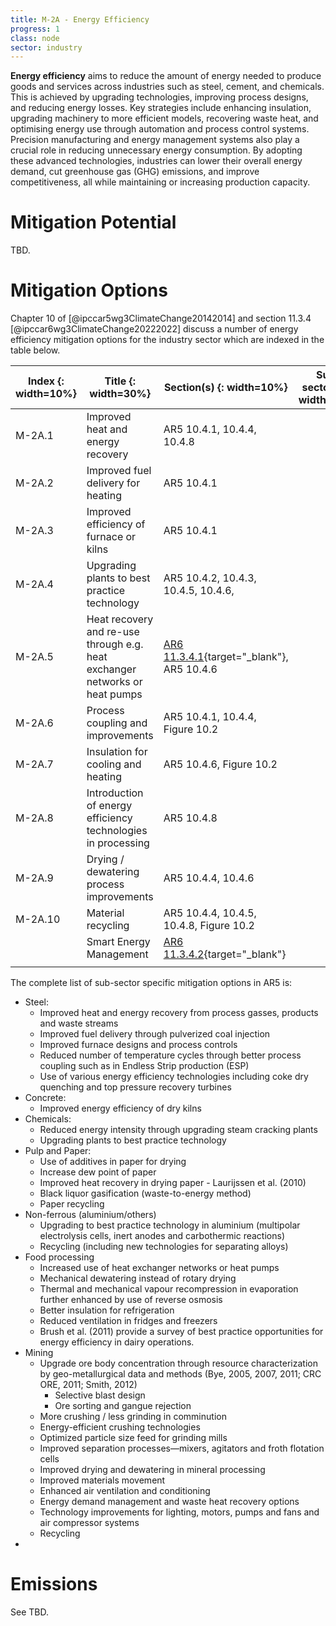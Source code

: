 ```yaml
---
title: M-2A - Energy Efficiency
progress: 1
class: node
sector: industry
---
```


**Energy efficiency** aims to reduce the amount of energy needed to produce goods and services across industries such as steel, cement, and chemicals. This is achieved by upgrading technologies, improving process designs, and reducing energy losses. Key strategies include enhancing insulation, upgrading machinery to more efficient models, recovering waste heat, and optimising energy use through automation and process control systems. Precision manufacturing and energy management systems also play a crucial role in reducing unnecessary energy consumption. By adopting these advanced technologies, industries can lower their overall energy demand, cut greenhouse gas (GHG) emissions, and improve competitiveness, all while maintaining or increasing production capacity.


# Mitigation Potential
TBD.


# Mitigation Options

Chapter 10 of [@ipccar5wg3ClimateChange20142014] and section 11.3.4 [@ipccar6wg3ClimateChange20222022] discuss a number of energy efficiency mitigation options for the industry sector which are indexed in the table below. 


| Index {: width=10%} | Title {: width=30%}                                                         | Section(s) {: width=10%}                                                                                     | Sub-sector(s) {: width=40%} | TE(s) {: width=10%} |
| ------------------- | --------------------------------------------------------------------------- | ------------------------------------------------------------------------------------------------------------ | --------------------------- | ------------------- |
| M-2A.1              | Improved heat and energy recovery                                           | AR5 10.4.1, 10.4.4, 10.4.8                                                                                   |                             |                     |
| M-2A.2              | Improved fuel delivery for heating                                          | AR5 10.4.1                                                                                                   |                             |                     |
| M-2A.3              | Improved efficiency of furnace or kilns                                     | AR5 10.4.1                                                                                                   |                             |                     |
| M-2A.4              | Upgrading plants to best practice technology                                | AR5 10.4.2, 10.4.3, 10.4.5, 10.4.6,                                                                          |                             |                     |
| M-2A.5              | Heat recovery and re-use through e.g. heat exchanger networks or heat pumps | [AR6 11.3.4.1](https://www.ipcc.ch/report/ar6/wg3/chapter/chapter-11/#11.3.4.1){target="_blank"}, AR5 10.4.6 |                             |                     |
| M-2A.6              | Process coupling and improvements                                           | AR5 10.4.1, 10.4.4, Figure 10.2                                                                              |                             |                     |
| M-2A.7              | Insulation for cooling and heating                                          | AR5 10.4.6, Figure 10.2                                                                                      |                             |                     |
| M-2A.8              | Introduction of energy efficiency technologies in processing                | AR5 10.4.8                                                                                                   |                             |                     |
| M-2A.9              | Drying / dewatering process improvements                                    | AR5 10.4.4, 10.4.6                                                                                           |                             |                     |
| M-2A.10             | Material recycling                                                          | AR5 10.4.4, 10.4.5, 10.4.8, Figure 10.2                                                                      |                             |                     |
|                     | Smart Energy Management                                                     | [AR6 11.3.4.2](https://www.ipcc.ch/report/ar6/wg3/chapter/chapter-11/#11.3.4.2){target="_blank"}             |                             |                     |
|                     |                                                                             |                                                                                                              |                             |                     |


The complete list of sub-sector specific mitigation options in AR5 is:

- Steel:
	- Improved heat and energy recovery from process gasses, products and waste streams
	- Improved fuel delivery through pulverized coal injection
	- Improved furnace designs and process controls
	- Reduced number of temperature cycles through better process coupling such as in Endless Strip production (ESP)
	- Use of various energy efficiency technologies including coke dry quenching and top pressure recovery turbines
- Concrete:
	- Improved energy efficiency of dry kilns
- Chemicals:
	- Reduced energy intensity through upgrading steam cracking plants
	- Upgrading plants to best practice technology
- Pulp and Paper:
	- Use of additives in paper for drying
	- Increase dew point of paper
	- Improved heat recovery in drying paper - Laurijssen et al. (2010)
	- Black liquor gasification (waste-to-energy method)
	- Paper recycling
- Non-ferrous (aluminium/others)
	- Upgrading to best practice technology in aluminium (multipolar electrolysis cells, inert anodes and carbothermic reactions)
	- Recycling (including new technologies for separating alloys)
- Food processing
	- Increased use of heat exchanger networks or heat pumps
	- Mechanical dewatering instead of rotary drying
	- Thermal and mechanical vapour recompression in evaporation further enhanced by use of reverse osmosis
	- Better insulation for refrigeration
	- Reduced ventilation in fridges and freezers
	- Brush et al. (2011) provide a survey of best practice opportunities for energy efficiency in dairy operations.
- Mining
	- Upgrade ore body concentration through resource characterization by geo-metallurgical data and methods (Bye, 2005, 2007, 2011; CRC ORE, 2011; Smith, 2012)
		- Selective blast design
		- Ore sorting and gangue rejection
	- More crushing / less grinding in comminution
	- Energy-efficient crushing technologies
	- Optimized particle size feed for grinding mills
	- Improved separation processes—mixers, agitators and froth flotation cells
	- Improved drying and dewatering in mineral processing
	- Improved materials movement
	- Enhanced air ventilation and conditioning
	- Energy demand management and waste heat recovery options 
	- Technology improvements for lighting, motors, pumps and fans and air compressor systems 
	- Recycling
- 



# Emissions
See TBD.
